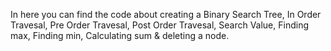 In here you can find the code about creating a Binary Search Tree, In Order Travesal, Pre Order Travesal, Post Order Travesal, Search Value, Finding max, Finding min, Calculating sum & deleting a node. 
